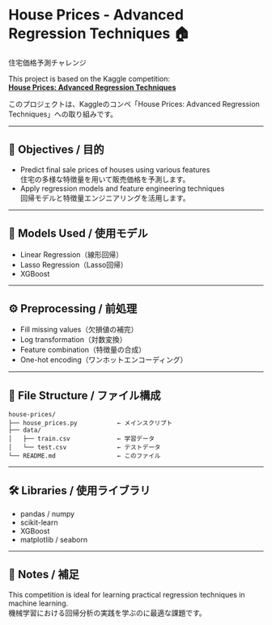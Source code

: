 # House Prices - Advanced Regression Techniques 🏠  
住宅価格予測チャレンジ

This project is based on the Kaggle competition:  
**[House Prices: Advanced Regression Techniques](https://www.kaggle.com/competitions/house-prices-advanced-regression-techniques)**

このプロジェクトは、Kaggleのコンペ「House Prices: Advanced Regression Techniques」への取り組みです。

---

## 📌 Objectives / 目的

- Predict final sale prices of houses using various features  
  住宅の多様な特徴量を用いて販売価格を予測します。
- Apply regression models and feature engineering techniques  
  回帰モデルと特徴量エンジニアリングを活用します。

---

## 🧪 Models Used / 使用モデル

- Linear Regression（線形回帰）  
- Lasso Regression（Lasso回帰）  
- XGBoost

---

## ⚙️ Preprocessing / 前処理

- Fill missing values（欠損値の補完）  
- Log transformation（対数変換）  
- Feature combination（特徴量の合成）  
- One-hot encoding（ワンホットエンコーディング）

---

## 📁 File Structure / ファイル構成

```
house-prices/
├── house_prices.py           ← メインスクリプト
├── data/
│   ├── train.csv             ← 学習データ
│   └── test.csv              ← テストデータ
└── README.md                 ← このファイル
```

---

## 🛠 Libraries / 使用ライブラリ

- pandas / numpy  
- scikit-learn  
- XGBoost  
- matplotlib / seaborn

---

## 📝 Notes / 補足

This competition is ideal for learning practical regression techniques in machine learning.  
機械学習における回帰分析の実践を学ぶのに最適な課題です。
